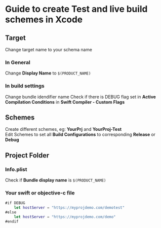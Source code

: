# Guide to create Test and live build schemes in Xcode  

## Target
Change target name to your schema name

### In General
Change **Display Name** to `$(PRODUCT_NAME)`  

### In build settings
Change bundle idendifier name
Check if there is DEBUG flag set in **Active Compilation Conditions** in **Swift Compiler - Custom Flags**  

## Schemes
Create different schemes, eg: **YourPrj** and **YourProj-Test**  
Edit Schemes to set all **Build Configurations** to corresponding **Release** or **Debug**  

## Project Folder
### Info.plist  
Check if **Bundle display name** is `$(PRODUCT_NAME)`

### Your swift or objective-c file 
```swift
#if DEBUG
    let hostServer = "https://myprojdemo.com/demotest"
#else
    let hostServer = "https://myprojdemo.com/demo"
#endif

```





